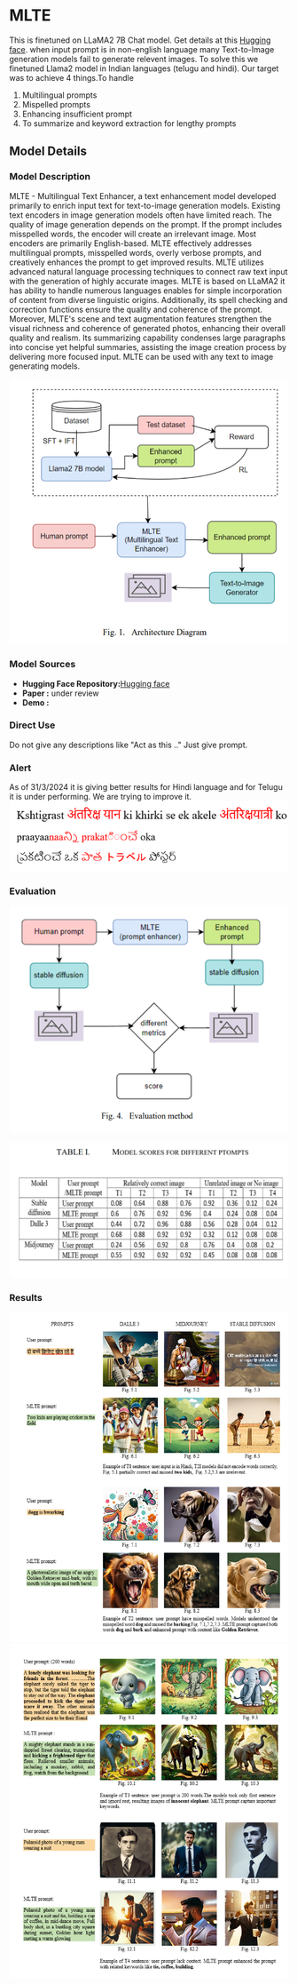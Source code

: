 # MLTE


This is finetuned on LLaMA2 7B Chat model. Get details at this [Hugging face](https://huggingface.co/sainv/MLTE_llama2_multilingual_T2I_prompt_gen).
when input prompt is in non-english language many Text-to-Image generation models fail to generate relevent images.
To solve this we finetuned Llama2 model in Indian languages (telugu and hindi).
Our target was to achieve 4 things.To handle
1. Multilingual prompts
2. Mispelled prompts
3. Enhancing insufficient prompt
4. To summarize and keyword extraction for lengthy prompts


## Model Details

### Model Description

MLTE - Multilingual Text Enhancer, a text enhancement model developed primarily to enrich input text for
text-to-image generation models. Existing text encoders in image generation models often have limited reach.
The quality of image generation depends on the prompt. If the prompt includes misspelled words, the encoder
will create an irrelevant image. Most encoders are primarily English-based. MLTE effectively addresses 
multilingual prompts, misspelled words, overly verbose prompts, and creatively enhances the prompt to get 
improved results. MLTE utilizes advanced natural language processing techniques to connect raw text input 
with the generation of highly accurate images. MLTE is based on LLaMA2 it has ability to handle numerous 
languages enables for simple incorporation of content from diverse linguistic origins. Additionally, its 
spell checking and correction functions ensure the quality and coherence of the prompt. Moreover, MLTE's 
scene and text augmentation features strengthen the visual richness and coherence of generated photos, 
enhancing their overall quality and realism. Its summarizing capability condenses large paragraphs into 
concise yet helpful summaries, assisting the image creation process by delivering more focused input. 
MLTE can be used with any text to image generating models.


![Architecture](https://github.com/kuldeepkumar03/Multilingual-Text-Enhancer/blob/main/Related%20Images/Architecture.png)





### Model Sources

<!-- Provide the basic links for the model. -->

- **Hugging Face Repository:**[Hugging face](https://huggingface.co/sainv/MLTE_llama2_multilingual_T2I_prompt_gen)
- **Paper :** under review
- **Demo :**    


### Direct Use

Do not give any descriptions like "Act as this .."
Just give prompt.

### Alert

As of 31/3/2024 it is giving better results for Hindi language and for Telugu it is under performing. 
We are trying to improve it.
![Wrong translation](https://github.com/kuldeepkumar03/Multilingual-Text-Enhancer/blob/main/Related%20Images/Sample%20Error%20.png)

<!--

## How to Get Started with the Model

Use the code below to get started with the model.

[More Information Needed]

## Training Details

### Training Data

<!-- This should link to a Dataset Card, perhaps with a short stub of information on what the training data is all about as well as documentation related to data pre-processing or additional filtering. -->



### Evaluation

![Evaluation](https://github.com/kuldeepkumar03/Multilingual-Text-Enhancer/blob/main/Related%20Images/Evaluation%20method%20.png)


![Performance](https://github.com/kuldeepkumar03/Multilingual-Text-Enhancer/blob/main/Related%20Images/Performance%20Table.png)


### Results

![output 1 ](https://github.com/kuldeepkumar03/Multilingual-Text-Enhancer/blob/main/Related%20Images/Output%20sample%201.png)
![output 2 ](https://github.com/kuldeepkumar03/Multilingual-Text-Enhancer/blob/main/Related%20Images/Output%20sample%202.png)
